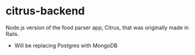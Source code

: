 # citrus-backend
Node.js version of the food parser app, Citrus, that was originally made in Rails.

- Will be replacing Postgres with MongoDB
